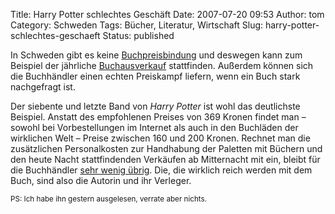 Title: Harry Potter schlechtes Geschäft
Date: 2007-07-20 09:53
Author: tom
Category: Schweden
Tags: Bücher, Literatur, Wirtschaft
Slug: harry-potter-schlechtes-geschaeft
Status: published

In Schweden gibt es keine
[Buchpreisbindung](http://de.wikipedia.org/wiki/Buchpreisbindung) und
deswegen kann zum Beispiel der jährliche
[Buchausverkauf](http://www.fiket.de/2007/02/25/wort-der-woche-bokrea/)
stattfinden. Außerdem können sich die Buchhändler einen echten
Preiskampf liefern, wenn ein Buch stark nachgefragt ist.

Der siebente und letzte Band von *Harry Potter* ist wohl das deutlichste
Beispiel. Anstatt des empfohlenen Preises von 369 Kronen findet man –
sowohl bei Vorbestellungen im Internet als auch in den Buchläden der
wirklichen Welt – Preise zwischen 160 und 200 Kronen. Rechnet man die
zusätzlichen Personalkosten zur Handhabung der Paletten mit Büchern und
den heute Nacht stattfindenden Verkäufen ab Mitternacht mit ein, bleibt
für die Buchhändler [sehr wenig
übrig](http://www.dn.se/DNet/jsp/polopoly.jsp?a=671901). Die, die
wirklich reich werden mit dem Buch, sind also die Autorin und ihr
Verleger.

<small>PS: Ich habe ihn gestern ausgelesen, verrate aber nichts.</small>

